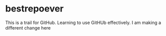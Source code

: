 # bestrepoever

This is a trail for GitHub. Learning to use GitHUb effectively. I am making a different change here
